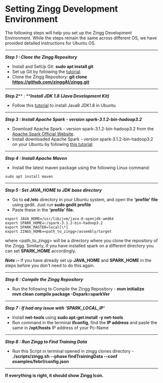 # Setting Zingg Development Environment

The following steps will help you set up the Zingg Development Environment. While the steps remain the same across different OS, we have provided detailed instructions for Ubuntu OS.

****

_**Step 1 :  Clone the Zingg Repository**_

* Install and SetUp Git: **sudo apt install git**
* Set up Git by following the [tutorial](https://www.digitalocean.com/community/tutorials/how-to-install-git-on-ubuntu-20-04).
* Clone the Zingg Repository: **git clone https://github.com/zinggAI/zingg.git**

****

_**Step 2**_** :  **_**Install JDK 1.8 (Java Development Kit)**_

* Follow this [tutorial](https://linuxize.com/post/install-java-on-ubuntu-20-04/) to install Java8 JDK1.8 in Ubuntu.&#x20;

****

_**Step 3 :  Install Apache Spark - version spark-3.1.2-bin-hadoop3.2**_

* Download Apache Spark - version spark-3.1.2-bin-hadoop3.2 from the [Apache Spark Official Website](https://spark.apache.org/downloads.html).
* Install downloaded Apache Spark - version spark-3.1.2-bin-hadoop3.2 on your Ubuntu by following [this tutorial](https://computingforgeeks.com/how-to-install-apache-spark-on-ubuntu-debian/).

****

_**Step 4 :  Install Apache Maven**_

* Install the latest maven package using the following Linux command:

```
sudo apt install maven
```

****

_**Step 5 :  Set JAVA\_HOME to JDK base directory**_

* Go to **cd /etc** directory in your Ubuntu system, and open the **‘profile’ file** using gedit. Just run **sudo gedit profile**
* Paste these in the **‘profile’ file.**

```
export JAVA_HOME=/usr/lib/jvm/java-8-openjdk-amd64
export SPARK_HOME=~/spark-3.1.2-bin-hadoop3.2
export SPARK_MASTER=local[\*]
export ZINGG_HOME=<path_to_zingg>/assembly/target
```



where \<path\_to\_zingg> will be a directory where you clone the repository of the Zingg. Similarly, if you have installed spark on a different directory you can set **SPARK\_HOME** accordingly.

_**Note :-**_  If you have already set up **JAVA\_HOME** and **SPARK\_HOME** in the steps before you don't need to do this again.

****

_**Step 6 :  Compile the Zingg Repository**_

* Run the following to Compile the Zingg Repository -
        **mvn initialize**  
        **mvn clean compile package -Dspark=sparkVer**

****

_**Step 7 :  If had any issue with 'SPARK\_LOCAL\_IP'**_

* Install **net-tools** using **sudo apt-get install -y net-tools**
* Run command in the terminal **ifconfig**, find the **IP address** and paste the same in **/opt/hosts** IP address of your Pc-Name

****

_**Step 8 :  Run Zingg to Find Training Data**_

* Run this Script in terminal opened in zingg clones directory - **./scripts/zingg.sh --phase findTrainingData --conf examples/febrl/config.json**

****

**If everything is right, it should show Zingg Icon.**
